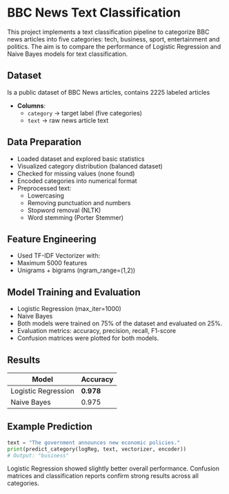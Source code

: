 # BBC News Text Classification

This project implements a text classification pipeline to categorize BBC news articles into five categories:
tech, business, sport, entertainment and politics. The aim is to compare the performance of Logistic Regression and Naive Bayes models for text classification.

## Dataset
Is a public dataset of BBC News articles, contains 2225 labeled articles
- **Columns**:  
  - `category` → target label (five categories)  
  - `text` → raw news article text 

## Data Preparation
- Loaded dataset and explored basic statistics
- Visualized category distribution (balanced dataset)
- Checked for missing values (none found)
- Encoded categories into numerical format
- Preprocessed text:
    - Lowercasing
    - Removing punctuation and numbers
    - Stopword removal (NLTK)
    - Word stemming (Porter Stemmer)

## Feature Engineering
- Used TF-IDF Vectorizer with:
- Maximum 5000 features
- Unigrams + bigrams (ngram_range=(1,2))

## Model Training and Evaluation
- Logistic Regression (max_iter=1000)
- Naive Bayes
- Both models were trained on 75% of the dataset and evaluated on 25%.
- Evaluation metrics: accuracy, precision, recall, F1-score
- Confusion matrices were plotted for both models.

## Results
| Model                | Accuracy |  
|-----------------------|----------|  
| Logistic Regression   | **0.978** |  
| Naive Bayes           | 0.975    |

## Example Prediction
```python
text = "The government announces new economic policies."
print(predict_category(logReg, text, vectorizer, encoder))
# Output: "business"
```
Logistic Regression showed slightly better overall performance.
Confusion matrices and classification reports confirm strong results across all categories.